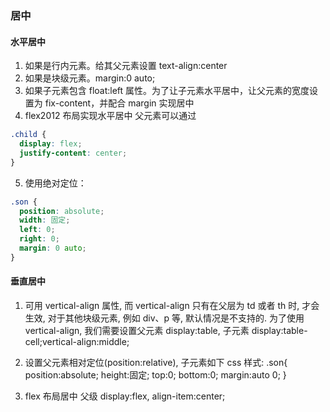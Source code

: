 ### 居中

#### 水平居中

1. 如果是行内元素。给其父元素设置 text-align:center
2. 如果是块级元素。margin:0 auto;
3. 如果子元素包含 float:left 属性。为了让子元素水平居中，让父元素的宽度设置为 fix-content，并配合 margin 实现居中
4. flex2012 布局实现水平居中
   父元素可以通过

```css
.child {
  display: flex;
  justify-content: center;
}
```

5. 使用绝对定位：

```css
.son {
  position: absolute;
  width: 固定;
  left: 0;
  right: 0;
  margin: 0 auto;
}
```

#### 垂直居中

1. 可用 vertical-align 属性, 而 vertical-align 只有在父层为 td 或者 th 时, 才会生效, 对于其他块级元素, 例如 div、p 等, 默认情况是不支持的. 为了使用 vertical-align, 我们需要设置父元素 display:table, 子元素 display:table-cell;vertical-align:middle;

2. 设置父元素相对定位(position:relative), 子元素如下 css 样式:
   .son{
   position:absolute;
   height:固定;
   top:0;
   bottom:0;
   margin:auto 0;
   }
3. flex 布局居中 父级 display:flex, align-item:center;
